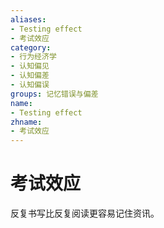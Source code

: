 ```yaml
---
aliases:
- Testing effect
- 考试效应
category:
- 行为经济学
- 认知偏见
- 认知偏差
- 认知偏误
groups: 记忆错误与偏差
name:
- Testing effect
zhname:
- 考试效应
---
```


# 考试效应

反复书写比反复阅读更容易记住资讯。
